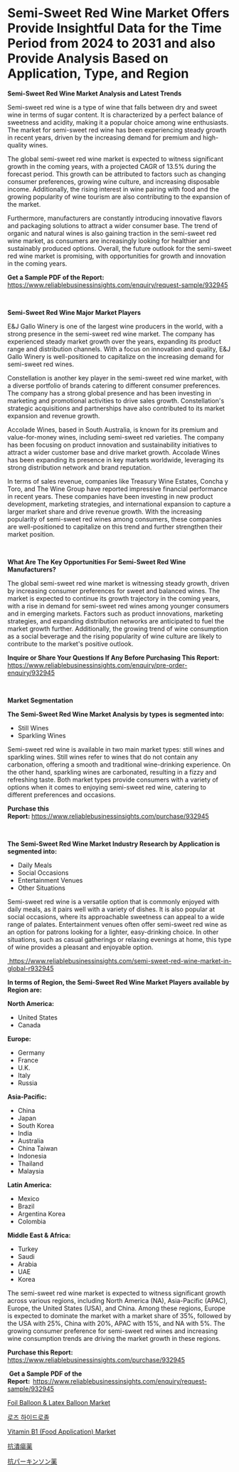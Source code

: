 <p><h1>Semi-Sweet Red Wine Market Offers Provide Insightful Data for the Time Period from 2024 to 2031 and also Provide Analysis Based on Application, Type, and Region</h1></p><p><strong>Semi-Sweet Red Wine Market Analysis and Latest Trends</strong></p>
<p><p>Semi-sweet red wine is a type of wine that falls between dry and sweet wine in terms of sugar content. It is characterized by a perfect balance of sweetness and acidity, making it a popular choice among wine enthusiasts. The market for semi-sweet red wine has been experiencing steady growth in recent years, driven by the increasing demand for premium and high-quality wines.</p><p>The global semi-sweet red wine market is expected to witness significant growth in the coming years, with a projected CAGR of 13.5% during the forecast period. This growth can be attributed to factors such as changing consumer preferences, growing wine culture, and increasing disposable income. Additionally, the rising interest in wine pairing with food and the growing popularity of wine tourism are also contributing to the expansion of the market.</p><p>Furthermore, manufacturers are constantly introducing innovative flavors and packaging solutions to attract a wider consumer base. The trend of organic and natural wines is also gaining traction in the semi-sweet red wine market, as consumers are increasingly looking for healthier and sustainably produced options. Overall, the future outlook for the semi-sweet red wine market is promising, with opportunities for growth and innovation in the coming years.</p></p>
<p><strong>Get a Sample PDF of the Report:&nbsp;</strong> <a href="https://www.reliablebusinessinsights.com/enquiry/request-sample/932945">https://www.reliablebusinessinsights.com/enquiry/request-sample/932945</a></p>
<p>&nbsp;</p>
<p><strong>Semi-Sweet Red Wine Major Market Players</strong></p>
<p><p>E&J Gallo Winery is one of the largest wine producers in the world, with a strong presence in the semi-sweet red wine market. The company has experienced steady market growth over the years, expanding its product range and distribution channels. With a focus on innovation and quality, E&J Gallo Winery is well-positioned to capitalize on the increasing demand for semi-sweet red wines.</p><p>Constellation is another key player in the semi-sweet red wine market, with a diverse portfolio of brands catering to different consumer preferences. The company has a strong global presence and has been investing in marketing and promotional activities to drive sales growth. Constellation's strategic acquisitions and partnerships have also contributed to its market expansion and revenue growth.</p><p>Accolade Wines, based in South Australia, is known for its premium and value-for-money wines, including semi-sweet red varieties. The company has been focusing on product innovation and sustainability initiatives to attract a wider customer base and drive market growth. Accolade Wines has been expanding its presence in key markets worldwide, leveraging its strong distribution network and brand reputation.</p><p>In terms of sales revenue, companies like Treasury Wine Estates, Concha y Toro, and The Wine Group have reported impressive financial performance in recent years. These companies have been investing in new product development, marketing strategies, and international expansion to capture a larger market share and drive revenue growth. With the increasing popularity of semi-sweet red wines among consumers, these companies are well-positioned to capitalize on this trend and further strengthen their market position.</p></p>
<p>&nbsp;</p>
<p><strong>What Are The Key Opportunities For Semi-Sweet Red Wine Manufacturers?</strong></p>
<p><p>The global semi-sweet red wine market is witnessing steady growth, driven by increasing consumer preferences for sweet and balanced wines. The market is expected to continue its growth trajectory in the coming years, with a rise in demand for semi-sweet red wines among younger consumers and in emerging markets. Factors such as product innovations, marketing strategies, and expanding distribution networks are anticipated to fuel the market growth further. Additionally, the growing trend of wine consumption as a social beverage and the rising popularity of wine culture are likely to contribute to the market's positive outlook.</p></p>
<p><strong>Inquire or Share Your Questions If Any Before Purchasing This Report:</strong> <a href="https://www.reliablebusinessinsights.com/enquiry/pre-order-enquiry/932945">https://www.reliablebusinessinsights.com/enquiry/pre-order-enquiry/932945</a></p>
<p>&nbsp;</p>
<p><strong>Market Segmentation</strong></p>
<p><strong>The Semi-Sweet Red Wine Market Analysis by types is segmented into:</strong></p>
<p><ul><li>Still Wines</li><li>Sparkling Wines</li></ul></p>
<p><p>Semi-sweet red wine is available in two main market types: still wines and sparkling wines. Still wines refer to wines that do not contain any carbonation, offering a smooth and traditional wine-drinking experience. On the other hand, sparkling wines are carbonated, resulting in a fizzy and refreshing taste. Both market types provide consumers with a variety of options when it comes to enjoying semi-sweet red wine, catering to different preferences and occasions.</p></p>
<p><strong>Purchase this Report:&nbsp;</strong><a href="https://www.reliablebusinessinsights.com/purchase/932945">https://www.reliablebusinessinsights.com/purchase/932945</a></p>
<p>&nbsp;</p>
<p><strong>The Semi-Sweet Red Wine Market Industry Research by Application is segmented into:</strong></p>
<p><ul><li>Daily Meals</li><li>Social Occasions</li><li>Entertainment Venues</li><li>Other Situations</li></ul></p>
<p><p>Semi-sweet red wine is a versatile option that is commonly enjoyed with daily meals, as it pairs well with a variety of dishes. It is also popular at social occasions, where its approachable sweetness can appeal to a wide range of palates. Entertainment venues often offer semi-sweet red wine as an option for patrons looking for a lighter, easy-drinking choice. In other situations, such as casual gatherings or relaxing evenings at home, this type of wine provides a pleasant and enjoyable option.</p></p>
<p><a href="https://www.reliablebusinessinsights.com/semi-sweet-red-wine-market-in-global-r932945">&nbsp;https://www.reliablebusinessinsights.com/semi-sweet-red-wine-market-in-global-r932945</a></p>
<p><strong>In terms of Region, the Semi-Sweet Red Wine Market Players available by Region are:</strong></p>
<p>
    <p> <strong> North America: </strong>
        <ul>
            <li>United States</li>
            <li>Canada</li>
        </ul>
        </p> 
    <p> <strong> Europe: </strong>
        <ul>
            <li>Germany</li>
            <li>France</li>
            <li>U.K.</li>
            <li>Italy</li>
            <li>Russia</li>
        </ul>
        </p> 
    <p> <strong> Asia-Pacific: </strong>
        <ul>
            <li>China</li>
            <li>Japan</li>
            <li>South Korea</li>
            <li>India</li>
            <li>Australia</li>
            <li>China Taiwan</li>
            <li>Indonesia</li>
            <li>Thailand</li>
            <li>Malaysia</li>
        </ul>
        </p> 
    <p> <strong> Latin America: </strong>
        <ul>
            <li>Mexico</li>
            <li>Brazil</li>
            <li>Argentina Korea</li>
            <li>Colombia</li>
        </ul>
        </p> 
    <p> <strong> Middle East & Africa: </strong>
        <ul>
            <li>Turkey</li>
            <li>Saudi</li>
            <li>Arabia</li>
            <li>UAE</li>
            <li>Korea</li>
        </ul>
    </p>
    </p>
<p><p>The semi-sweet red wine market is expected to witness significant growth across various regions, including North America (NA), Asia-Pacific (APAC), Europe, the United States (USA), and China. Among these regions, Europe is expected to dominate the market with a market share of 35%, followed by the USA with 25%, China with 20%, APAC with 15%, and NA with 5%. The growing consumer preference for semi-sweet red wines and increasing wine consumption trends are driving the market growth in these regions.</p></p>
<p><strong>Purchase this Report: </strong><a href="https://www.reliablebusinessinsights.com/purchase/932945">https://www.reliablebusinessinsights.com/purchase/932945</a></p>
<p>&nbsp;<strong>Get a Sample PDF of the Report:&nbsp;&nbsp;</strong><a href="https://www.reliablebusinessinsights.com/enquiry/request-sample/932945">https://www.reliablebusinessinsights.com/enquiry/request-sample/932945</a></p>
<p><strong></strong></p>
<p><p><a href="https://github.com/JuliaFadel1922/Market-Research-Report-List-1/blob/main/foil-balloon-latex-balloon-market.md">Foil Balloon & Latex Balloon Market</a></p><p><a href="https://github.com/JohnQuil1917/Market-Research-Report-List-1/blob/main/190673277455.md">로즈 하이드로졸</a></p><p><a href="https://issuu.com/reportprime-2/docs/vitamin-b1-food-application-market-size-2030.pptx">Vitamin B1 (Food Application) Market</a></p><p><a href="https://github.com/DemarcusKuhlman/Market-Research-Report-List-1/blob/main/730000983644.md">抗潰瘍薬</a></p><p><a href="https://github.com/DudleyFerry/Market-Research-Report-List-1/blob/main/177477983645.md">抗パーキンソン薬</a></p></p>